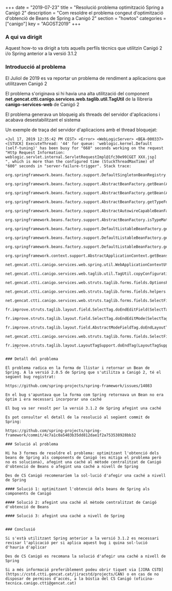 +++
date        = "2019-07-23"
title       = "Resolució problema optimització Spring a Canigó 2"
description = "Com resoldre el problema congeut d'optimització d'obtenció de Beans de Spring a Canigó 2"
section     = "howtos"
categories  = ["canigo"]
key         = "AGOST2019"
+++

### A qui va dirigit

Aquest how-to va dirigit a tots aquells perfils tècnics que utilitzin Canigó 2 i/o Spring anterior a la versió 3.1.2

### Introducció al problema

El Juliol de 2019 es va reportar un problema de rendiment a aplicacions que utilitzaven Canigó 2

El problema s'originava si hi havia una alta utilització del component **net.gencat.ctti.canigo.services.web.taglib.util.TagUtil** de la llibreria **canigo-services-web** de Canigó 2

El problema generava un bloqueig als threads del servidor d'aplicacions i acabava desestabilitzant el sistema

Un exemple de traça del servidor d'aplicacions amb  el thread bloquejat:

```
<Jul 17, 2019 12:35:42 PM CEST> <Error> <WebLogicServer> <BEA-000337> <[STUCK] ExecuteThread: '44' for queue: 'weblogic.kernel.Default (self-tuning)' has been busy for "668" seconds working on the request "Http Request Information: weblogic.servlet.internal.ServletRequestImpl@1fc30e99[GET XXX.jsp]
", which is more than the configured time (StuckThreadMaxTime) of "600" seconds in "server-failure-trigger". Stack trace:
    org.springframework.beans.factory.support.DefaultSingletonBeanRegistry.getSingleton(DefaultSingletonBeanRegistry.java:141)
    org.springframework.beans.factory.support.AbstractBeanFactory.getBean(AbstractBeanFactory.java:246)
    org.springframework.beans.factory.support.AbstractBeanFactory.getBean(AbstractBeanFactory.java:160)
    org.springframework.beans.factory.support.AbstractBeanFactory.getTypeForFactoryBean(AbstractBeanFactory.java:1145)
    org.springframework.beans.factory.support.AbstractAutowireCapableBeanFactory.getTypeForFactoryBean(AbstractAutowireCapableBeanFactory.java:569)
    org.springframework.beans.factory.support.AbstractBeanFactory.isTypeMatch(AbstractBeanFactory.java:439)
    org.springframework.beans.factory.support.DefaultListableBeanFactory.getBeanNamesForType(DefaultListableBeanFactory.java:174)
    org.springframework.beans.factory.support.DefaultListableBeanFactory.getBeansOfType(DefaultListableBeanFactory.java:243)
    org.springframework.beans.factory.support.DefaultListableBeanFactory.getBeansOfType(DefaultListableBeanFactory.java:237)
    org.springframework.context.support.AbstractApplicationContext.getBeansOfType(AbstractApplicationContext.java:814)
    net.gencat.ctti.canigo.services.web.spring.util.WebApplicationContextUtils.getBeanOfType(WebApplicationContextUtils.java:45)
    net.gencat.ctti.canigo.services.web.taglib.util.TagUtil.copyConfiguration(TagUtil.java:163)
    net.gencat.ctti.canigo.services.web.struts.taglib.forms.fields.OptionsFieldTag.doEndTag(OptionsFieldTag.java:85)
    net.gencat.ctti.canigo.services.web.struts.taglib.forms.fields.helpers.SelectFieldTagHelper.generateOptions(SelectFieldTagHelper.java:174)
    net.gencat.ctti.canigo.services.web.struts.taglib.forms.fields.SelectFieldTag.doAfterValue(SelectFieldTag.java:330)
    fr.improve.struts.taglib.layout.field.SelectTag.doEndEditField(SelectTag.java:238)
    fr.improve.struts.taglib.layout.field.SelectTag.doEndEditMode(SelectTag.java:229)
    fr.improve.struts.taglib.layout.field.AbstractModeFieldTag.doEndLayoutTag(AbstractModeFieldTag.java:110)
    net.gencat.ctti.canigo.services.web.struts.taglib.forms.fields.SelectFieldTag.doEndLayoutTag(SelectFieldTag.java:352)
    fr.improve.struts.taglib.layout.LayoutTagSupport.doEndTag(LayoutTagSupport.java:47)
    ```

### Detall del problema

El problema radica en la forma de llistar i retornar un Bean de Spring. A la versió 2.0.5 de Spring que s'utilitza a Canigó 2, té el següent bug registrat:

https://github.com/spring-projects/spring-framework/issues/14083

En el bug s'apuntava que la forma com Spring retornava un Bean no era òptim i era necessari incorporar una caché

El bug va ser resolt per la versió 3.1.2 de Spring afegint una caché

Es pot consultar el detall de la resolució al següent commit de Spring:

https://github.com/spring-projects/spring-framework/commit/4c7a1c0a5403b35dd812dae1f2a753538928bb32

### Solució al problema

Hi ha 3 formes de resoldre el problema: optimitzant l'obtenció dels beans de Spring als components de Canigó (es mitiga el problema però no es soluciona), afegint una caché al mètode centralitzat de Canigó d'obtenció de Beans o afegint una caché a nivell de Spring

Des de CS Canigó recomenaríem la sol·lució d'afegir una caché a nivell de Spring

#### Solució 1: optimitzant l'obtenció dels beans de Spring als components de Canigó

#### Solució 2: afegint una caché al mètode centralitzat de Canigó d'obtenció de Beans

#### Solució 3: afegint una caché a nivell de Spring


### Conclusió

Si s'està utilitzant Spring anterior a la versió 3.1.2 es necessari revisar l'aplicació per si aplica aquest bug i quina sol·lució d'hauria d'aplicar

Des de CS Canigó es recomana la solució d'afegir una caché a nivell de Spring

Si a més informació preferiblement podeu obrir tiquet via [JIRA CSTD](https://cstd.ctti.gencat.cat/jiracstd/projects/CAN) o en cas de no disposar de permisos d’accés, a la bústia del CS Canigó (oficina-tecnica.canigo.ctti@gencat.cat)




